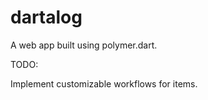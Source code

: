 # dartalog

A web app built using polymer.dart.


TODO:

Implement customizable workflows for items.
